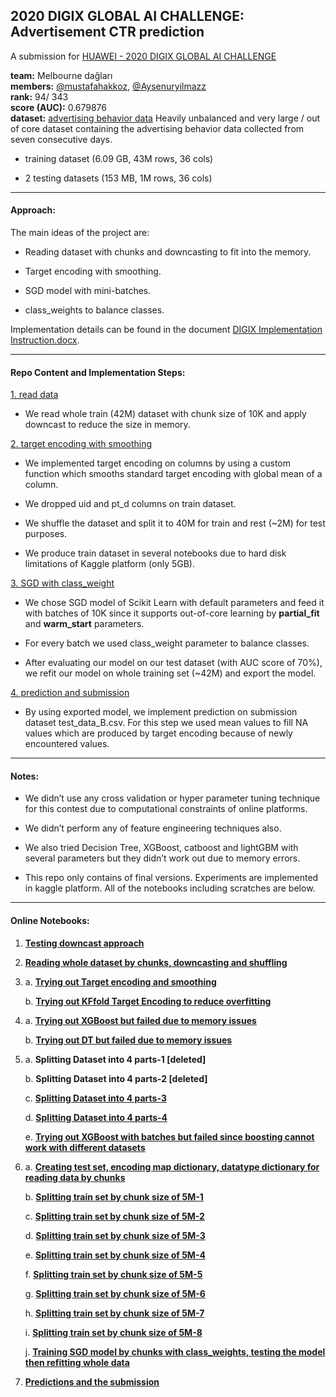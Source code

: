 ## 2020 DIGIX GLOBAL AI CHALLENGE: Advertisement CTR prediction

A submission for  [HUAWEI - 2020 DIGIX GLOBAL AI CHALLENGE](https://developer.huawei.com/consumer/en/activity/devStarAI/algo/competition.html#/preliminary/info/digix-trail-03/introduction)

**team:** Melbourne dağları  
**members:** [@mustafahakkoz](https://github.com/mustafahakkoz), [@Aysenuryilmazz](https://github.com/Aysenuryilmazz)  
**rank:** 94/ 343  
**score (AUC):** 0.679876  
**dataset:** [advertising behavior data](https://developer.huawei.com/consumer/en/activity/devStarAI/algo/competition.html#/preliminary/info/digix-trail-03/data) Heavily unbalanced and very large / out of core dataset containing the advertising behavior data collected from seven consecutive days. 

- training dataset (6.09 GB, 43M rows, 36 cols)

- 2 testing datasets (153 MB, 1M rows, 36 cols) 

---

#### Approach:

The main ideas of the project are:

- Reading dataset with chunks and downcasting to fit into the memory.

- Target encoding with smoothing.

- SGD model with mini-batches.

- class_weights to balance classes.

Implementation details can be found in the document [DIGIX Implementation Instruction.docx](https://github.com/mustafahakkoz/Advertisement-CTR-Prediction/blob/master/DIGIX%20Implementation%20Instruction.docx "DIGIX Implementation Instruction.docx").

---

#### Repo Content and Implementation Steps:

[1. read data](https://github.com/mustafahakkoz/Advertisement-CTR-Prediction/tree/master/1.%20read%20data "1. read data") 

- We read whole train (42M) dataset with chunk size of 10K and apply downcast to reduce the size in memory.

[2. target encoding with smoothing](https://github.com/mustafahakkoz/Advertisement-CTR-Prediction/tree/master/2.%20target%20encoding%20with%20smoothing "2. target encoding with smoothing") 

- We implemented target encoding on columns by using a custom function which smooths standard target encoding with global mean of a column.

- We dropped uid and pt_d columns on train dataset.

- We shuffle the dataset and split it to 40M for train and rest (~2M) for test purposes.

- We produce train dataset in several notebooks due to hard disk limitations of Kaggle platform (only 5GB).

[3. SGD with class_weight](https://github.com/mustafahakkoz/Advertisement-CTR-Prediction/tree/master/3.%20SGD%20with%20class_weight "3. SGD with class_weight")

- We chose SGD model of Scikit Learn with default parameters and feed it with batches of 10K since it supports out-of-core learning by **partial_fit** and **warm_start** parameters.

- For every batch we used class_weight parameter to balance classes.

- After evaluating our model on our test dataset (with AUC score of 70%), we refit our model on whole training set (~42M) and export the model.

[4. prediction and submission](https://github.com/mustafahakkoz/Advertisement-CTR-Prediction/tree/master/4.%20prediction%20and%20submission "4. prediction and submission")

- By using exported model, we implement prediction on submission dataset test_data_B.csv. For this step we used mean values to fill NA values which are produced by target encoding because of newly encountered values.

---

#### Notes:

- We didn’t use any cross validation or hyper parameter tuning technique for this contest due to computational constraints of online platforms.

- We didn’t perform any of feature engineering techniques also.

- We also tried Decision Tree, XGBoost, catboost and lightGBM with several parameters but they didn’t work out due to memory errors.

- This repo only contains of final versions. Experiments are implemented in kaggle platform. All of the notebooks including scratches are below.

---

#### Online Notebooks:

1. [**Testing downcast approach**](https://www.kaggle.com/hakkoz/ctr-1-contest-test)
2. [**Reading whole dataset by chunks, downcasting and shuffling**](https://www.kaggle.com/hakkoz/ctr-2-read-data)
3.
	a. [**Trying out Target encoding and smoothing**](https://www.kaggle.com/hakkoz/ctr-3-targetencoding-smoothing)
	
	b. [**Trying out KFfold Target Encoding to reduce overfitting**](https://www.kaggle.com/hakkoz/ctr-3-targetencoding-kfold/)
4.	a. [**Trying out XGBoost but failed due to memory issues**](https://www.kaggle.com/hakkoz/ctr-4-defaultxgboost/)

	b. [**Trying out DT but failed due to memory issues**](https://www.kaggle.com/hakkoz/ctr-4-dt)
5.	a. **Splitting Dataset into 4 parts-1 [deleted]**
	
	b. **Splitting Dataset into 4 parts-2 [deleted]**

	c. [**Splitting Dataset into 4 parts-3**](https://www.kaggle.com/hakkoz/ctr-5-targetencoding-smoothing-3)
	
	d. [**Splitting Dataset into 4 parts-4**](https://www.kaggle.com/hakkoz/ctr-5-targetencoding-smoothing-4)
	
	e. [**Trying out XGBoost with batches but failed since boosting cannot work with different datasets**](https://www.kaggle.com/hakkoz/ctr-5-defaultxgboost-batch/)
6.	a. [**Creating test set, encoding map dictionary, datatype dictionary for reading data by chunks**](https://www.kaggle.com/hakkoz/ctr-6-train-test-split-0)
	
	b. [**Splitting train set by chunk size of 5M-1**](https://www.kaggle.com/hakkoz/ctr-6-train-test-split-1)

	c. [**Splitting train set by chunk size of 5M-2**](https://www.kaggle.com/hakkoz/ctr-6-train-test-split-1-5)

	d. [**Splitting train set by chunk size of 5M-3**](https://www.kaggle.com/hakkoz/ctr-6-train-test-split-2)
	
	e. [**Splitting train set by chunk size of 5M-4**](https://www.kaggle.com/hakkoz/ctr-6-train-test-split-2-5)

	f. [**Splitting train set by chunk size of 5M-5**](https://www.kaggle.com/aysenur95/ctr-train-test-split-3)

	g. [**Splitting train set by chunk size of 5M-6**](https://www.kaggle.com/aysenur95/ctr-train-test-split-3-5)

	h. [**Splitting train set by chunk size of 5M-7**](https://www.kaggle.com/hakkoz/ctr-6-train-test-split-4v2)

	i. [**Splitting train set by chunk size of 5M-8**](https://www.kaggle.com/aysenur95/ctr-train-test-split-4-5)

	j. [**Training SGD model by chunks with class_weights, testing the model then refitting whole data**](https://www.kaggle.com/hakkoz/ctr-6-split-sgd-batch-class-weight)
7. [**Predictions and the submission**](https://www.kaggle.com/hakkoz/ctr-7-predict-submission-datasets)



